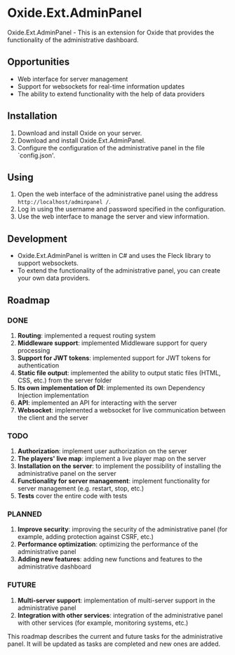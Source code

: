 # Oxide.Ext.AdminPanel

Oxide.Ext.AdminPanel - This is an extension for Oxide that provides the functionality of the administrative dashboard.

## Opportunities

* Web interface for server management
* Support for websockets for real-time information updates
* The ability to extend functionality with the help of data providers

## Installation

1. Download and install Oxide on your server.
2. Download and install Oxide.Ext.AdminPanel.
3. Configure the configuration of the administrative panel in the file `config.json'.

## Using

1. Open the web interface of the administrative panel using the address `http://localhost/adminpanel /`.
2. Log in using the username and password specified in the configuration.
3. Use the web interface to manage the server and view information.

## Development

* Oxide.Ext.AdminPanel is written in C# and uses the Fleck library to support websockets.
* To extend the functionality of the administrative panel, you can create your own data providers.

## Roadmap

### DONE

1. **Routing**: implemented a request routing system
2. **Middleware support**: implemented Middleware support for query processing
3. **Support for JWT tokens**: implemented support for JWT tokens for authentication
4. **Static file output**: implemented the ability to output static files (HTML, CSS, etc.) from the server folder
5. **Its own implementation of DI**: implemented its own Dependency Injection implementation
6. **API**: implemented an API for interacting with the server
7. **Websocket**: implemented a websocket for live communication between the client and the server

### TODO

1. **Authorization**: implement user authorization on the server
2. **The players' live map**: implement a live player map on the server
3. **Installation on the server**: to implement the possibility of installing the administrative panel on the server
4. **Functionality for server management**: implement functionality for server management (e.g. restart, stop, etc.)
5. **Tests** cover the entire code with tests

### PLANNED

1. **Improve security**: improving the security of the administrative panel (for example, adding protection against CSRF, etc.)
2. **Performance optimization**: optimizing the performance of the administrative panel
3. **Adding new features**: adding new functions and features to the administrative dashboard

### FUTURE

1. **Multi-server support**: implementation of multi-server support in the administrative panel
2. **Integration with other services**: integration of the administrative panel with other services (for example, monitoring systems, etc.)

This roadmap describes the current and future tasks for the administrative panel. It will be updated as tasks are completed and new ones are added.